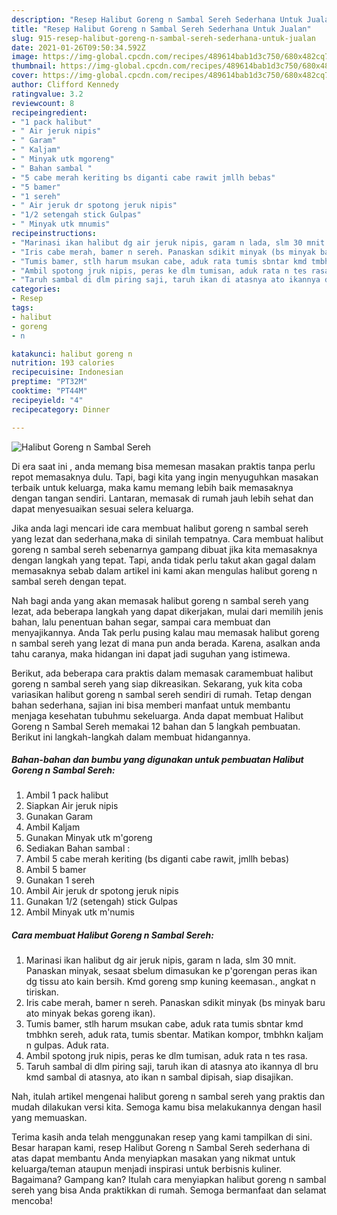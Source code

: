 ```yaml
---
description: "Resep Halibut Goreng n Sambal Sereh Sederhana Untuk Jualan"
title: "Resep Halibut Goreng n Sambal Sereh Sederhana Untuk Jualan"
slug: 915-resep-halibut-goreng-n-sambal-sereh-sederhana-untuk-jualan
date: 2021-01-26T09:50:34.592Z
image: https://img-global.cpcdn.com/recipes/489614bab1d3c750/680x482cq70/halibut-goreng-n-sambal-sereh-foto-resep-utama.jpg
thumbnail: https://img-global.cpcdn.com/recipes/489614bab1d3c750/680x482cq70/halibut-goreng-n-sambal-sereh-foto-resep-utama.jpg
cover: https://img-global.cpcdn.com/recipes/489614bab1d3c750/680x482cq70/halibut-goreng-n-sambal-sereh-foto-resep-utama.jpg
author: Clifford Kennedy
ratingvalue: 3.2
reviewcount: 8
recipeingredient:
- "1 pack halibut"
- " Air jeruk nipis"
- " Garam"
- " Kaljam"
- " Minyak utk mgoreng"
- " Bahan sambal "
- "5 cabe merah keriting bs diganti cabe rawit jmllh bebas"
- "5 bamer"
- "1 sereh"
- " Air jeruk dr spotong jeruk nipis"
- "1/2 setengah stick Gulpas"
- " Minyak utk mnumis"
recipeinstructions:
- "Marinasi ikan halibut dg air jeruk nipis, garam n lada, slm 30 mnit. Panaskan minyak, sesaat sbelum dimasukan ke p&#39;gorengan peras ikan dg tissu ato kain bersih. Kmd goreng smp kuning keemasan., angkat n tiriskan."
- "Iris cabe merah, bamer n sereh. Panaskan sdikit minyak (bs minyak baru ato minyak bekas goreng ikan)."
- "Tumis bamer, stlh harum msukan cabe, aduk rata tumis sbntar kmd tmbhkn sereh, aduk rata, tumis sbentar. Matikan kompor, tmbhkn kaljam n gulpas. Aduk rata."
- "Ambil spotong jruk nipis, peras ke dlm tumisan, aduk rata n tes rasa."
- "Taruh sambal di dlm piring saji, taruh ikan di atasnya ato ikannya dl bru kmd sambal di atasnya, ato ikan n sambal dipisah, siap disajikan."
categories:
- Resep
tags:
- halibut
- goreng
- n

katakunci: halibut goreng n 
nutrition: 193 calories
recipecuisine: Indonesian
preptime: "PT32M"
cooktime: "PT44M"
recipeyield: "4"
recipecategory: Dinner

---
```



![Halibut Goreng n Sambal Sereh](https://img-global.cpcdn.com/recipes/489614bab1d3c750/680x482cq70/halibut-goreng-n-sambal-sereh-foto-resep-utama.jpg)

Di era  saat ini , anda memang bisa memesan masakan praktis tanpa perlu repot memasaknya dulu. Tapi, bagi kita yang ingin menyuguhkan masakan terbaik untuk keluarga, maka kamu memang lebih baik memasaknya dengan tangan sendiri. Lantaran, memasak di rumah jauh lebih sehat dan dapat menyesuaikan sesuai selera keluarga.

Jika anda lagi mencari ide cara membuat halibut goreng n sambal sereh yang lezat dan sederhana,maka di sinilah tempatnya. Cara membuat halibut goreng n sambal sereh  sebenarnya gampang dibuat jika kita memasaknya dengan langkah yang tepat. Tapi, anda tidak perlu takut akan gagal dalam memasaknya 
sebab dalam artikel ini kami akan mengulas halibut goreng n sambal sereh dengan tepat.  



Nah bagi anda yang akan memasak halibut goreng n sambal sereh yang lezat, ada beberapa langkah yang dapat dikerjakan, mulai dari memilih jenis bahan, lalu penentuan bahan segar, sampai cara membuat dan menyajikannya. Anda Tak perlu pusing kalau mau memasak halibut goreng n sambal sereh yang lezat di mana pun anda berada. Karena, asalkan anda  tahu caranya, maka hidangan ini dapat jadi suguhan yang istimewa.

Berikut, ada beberapa cara praktis  dalam memasak caramembuat halibut goreng n sambal sereh yang siap dikreasikan. Sekarang, yuk kita coba variasikan halibut goreng n sambal sereh sendiri di rumah. Tetap dengan bahan sederhana, sajian ini bisa memberi manfaat untuk membantu menjaga kesehatan tubuhmu sekeluarga. Anda dapat membuat Halibut Goreng n Sambal Sereh memakai 12 bahan dan 5 langkah pembuatan. Berikut ini langkah-langkah dalam membuat hidangannya.

<!--inarticleads1-->

##### Bahan-bahan dan bumbu yang digunakan untuk pembuatan Halibut Goreng n Sambal Sereh:

1. Ambil 1 pack halibut
1. Siapkan  Air jeruk nipis
1. Gunakan  Garam
1. Ambil  Kaljam
1. Gunakan  Minyak utk m&#39;goreng
1. Sediakan  Bahan sambal :
1. Ambil 5 cabe merah keriting (bs diganti cabe rawit, jmllh bebas)
1. Ambil 5 bamer
1. Gunakan 1 sereh
1. Ambil  Air jeruk dr spotong jeruk nipis
1. Gunakan 1/2 (setengah) stick Gulpas
1. Ambil  Minyak utk m&#39;numis




<!--inarticleads2-->

##### Cara membuat Halibut Goreng n Sambal Sereh:

1. Marinasi ikan halibut dg air jeruk nipis, garam n lada, slm 30 mnit. Panaskan minyak, sesaat sbelum dimasukan ke p&#39;gorengan peras ikan dg tissu ato kain bersih. Kmd goreng smp kuning keemasan., angkat n tiriskan.
1. Iris cabe merah, bamer n sereh. Panaskan sdikit minyak (bs minyak baru ato minyak bekas goreng ikan).
1. Tumis bamer, stlh harum msukan cabe, aduk rata tumis sbntar kmd tmbhkn sereh, aduk rata, tumis sbentar. Matikan kompor, tmbhkn kaljam n gulpas. Aduk rata.
1. Ambil spotong jruk nipis, peras ke dlm tumisan, aduk rata n tes rasa.
1. Taruh sambal di dlm piring saji, taruh ikan di atasnya ato ikannya dl bru kmd sambal di atasnya, ato ikan n sambal dipisah, siap disajikan.




Nah, itulah artikel mengenai  halibut goreng n sambal sereh  yang praktis dan mudah dilakukan versi kita. Semoga kamu bisa melakukannya dengan hasil yang memuaskan. 

Terima kasih anda telah menggunakan resep yang kami tampilkan di sini. Besar harapan kami, resep  Halibut Goreng n Sambal Sereh sederhana di atas dapat membantu Anda menyiapkan masakan yang nikmat untuk keluarga/teman ataupun menjadi inspirasi untuk berbisnis kuliner. Bagaimana? Gampang kan? Itulah cara menyiapkan halibut goreng n sambal sereh yang bisa Anda praktikkan di rumah. Semoga bermanfaat dan selamat mencoba!

